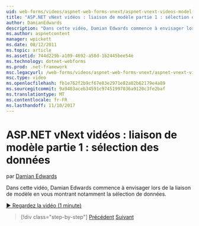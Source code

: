 ```yaml
---
uid: web-forms/videos/aspnet-web-forms-vnext/aspnet-vnext-videos-model-binding-part-1-selecting-data
title: "ASP.NET vNext vidéos : liaison de modèle partie 1 : sélection des données | Documents Microsoft"
author: DamianEdwards
description: "Dans cette vidéo, Damian Edwards commence à envisager lors de la liaison de modèle en vous montrant notamment la sélection de données."
ms.author: aspnetcontent
manager: wpickett
ms.date: 08/12/2011
ms.topic: article
ms.assetid: 744d229b-a109-4692-a58d-1b2445bee54e
ms.technology: dotnet-webforms
ms.prod: .net-framework
msc.legacyurl: /web-forms/videos/aspnet-web-forms-vnext/aspnet-vnext-videos-model-binding-part-1-selecting-data
msc.type: video
ms.openlocfilehash: fb1e762f2b9cf67e83e2971e82a82b62179e4a89
ms.sourcegitcommit: 9a9483aceb34591c97451997036a9120c3fe2baf
ms.translationtype: MT
ms.contentlocale: fr-FR
ms.lasthandoff: 11/10/2017
---
```

<a name="aspnet-vnext-videos-model-binding-part-1---selecting-data"></a>ASP.NET vNext vidéos : liaison de modèle partie 1 : sélection des données
====================
par [Damian Edwards](https://github.com/DamianEdwards)

Dans cette vidéo, Damian Edwards commence à envisager lors de la liaison de modèle en vous montrant notamment la sélection de données.

[&#9654; Regardez la vidéo (1 minute)](https://channel9.msdn.com/Blogs/ASP-NET-Site-Videos/aspnet-vnext-videos-model-binding-part-1-selecting-data)

>[!div class="step-by-step"]
[Précédent](aspnet-vnext-videos-strongly-typed-data-controls.md)
[Suivant](aspnet-vnext-videos-model-binding-part-2-filtering.md)
